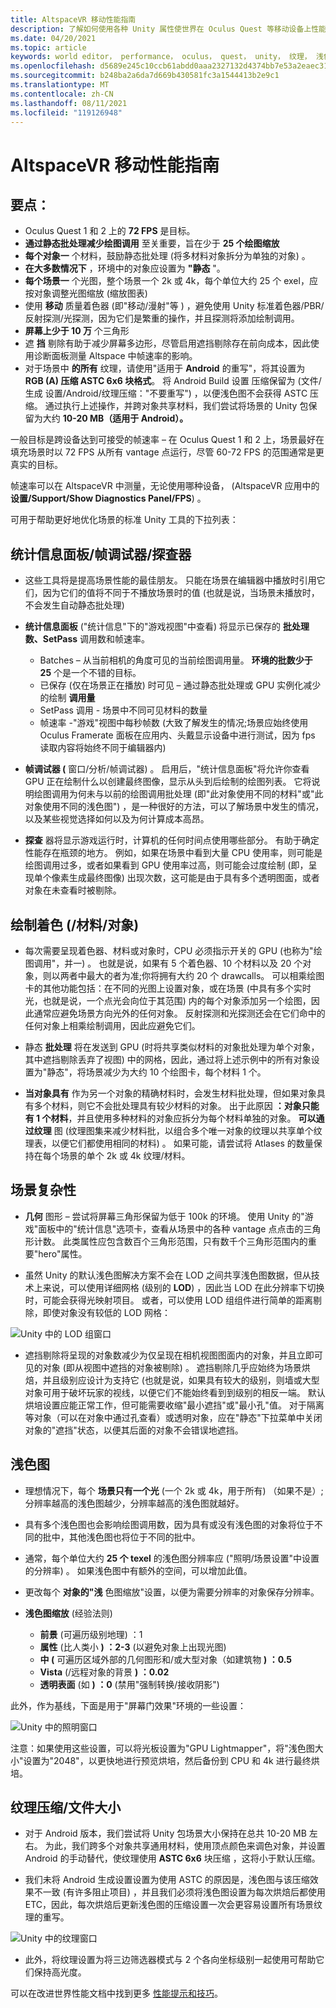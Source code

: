 ```yaml
---
title: AltspaceVR 移动性能指南
description: 了解如何使用各种 Unity 属性使世界在 Oculus Quest 等移动设备上性能高
ms.date: 04/20/2021
ms.topic: article
keywords: world editor， performance， oculus， quest， unity， 纹理， 浅色地图， 统计信息， 探查器， 绘图调用， altspacevr， 上传程序
ms.openlocfilehash: d5689e245c10ccb61abdd0aaa2327132d4374bb7e53a2eaec316d991b38378fb
ms.sourcegitcommit: b248ba2a6da7d669b430581fc3a1544413b2e9c1
ms.translationtype: MT
ms.contentlocale: zh-CN
ms.lasthandoff: 08/11/2021
ms.locfileid: "119126948"
---
```

# <a name="altspacevr-mobile-performance-guide"></a>AltspaceVR 移动性能指南

## <a name="main-points"></a>**要点：**

* Oculus Quest 1 和 2 上的 **72 FPS** 是目标。
* **通过静态批处理减少绘图调用** 至关重要，旨在少于 **25 个绘图缩放**
* **每个对象一** 个材料，鼓励静态批处理 (将多材料对象拆分为单独的对象) 。
* **在大多数情况下** ，环境中的对象应设置为 **"静态** "。
* **每个场景一** 个光图，整个场景一个 2k 或 4k，每个单位大约 25 个 exel，应按对象调整光图缩放 (缩放图表) 
* 使用 **移动** 质量着色器 (即"移动/漫射"等 ) ，避免使用 Unity 标准着色器/PBR/反射探测/光探测，因为它们是繁重的操作，并且探测将添加绘制调用。
* **屏幕上少于 10 万** 个三角形
* 遮 **挡** 剔除有助于减少屏幕多边形，尽管启用遮挡剔除存在前向成本，因此使用诊断面板测量 Altspace 中帧速率的影响。
* 对于场景中 **的所有** 纹理，请使用"适用于 **Android** 的重写"，将其设置为 **RGB (A) 压缩 ASTC 6x6 块格式**。  将 Android Build 设置 压缩保留为 (文件/生成 设置/Android/纹理压缩："不要重写") ，以便浅色图不会获得 ASTC 压缩。  通过执行上述操作，并跨对象共享材料，我们尝试将场景的 Unity 包保留为大约 **10-20 MB（适用于 Android）。**

一般目标是跨设备达到可接受的帧速率 – 在 Oculus Quest 1 和 2 上，场景最好在填充场景时以 72 FPS 从所有 vantage 点运行，尽管 60-72 FPS 的范围通常是更真实的目标。

帧速率可以在 AltspaceVR 中测量，无论使用哪种设备， (AltspaceVR 应用中的 **设置/Support/Show Diagnostics Panel/FPS**) 。

可用于帮助更好地优化场景的标准 Unity 工具的下拉列表：

## <a name="stats-panelframe-debuggerprofiler"></a>**统计信息面板/帧调试器/探查器**

* 这些工具将是提高场景性能的最佳朋友。  只能在场景在编辑器中播放时引用它们，因为它们的值将不同于不播放场景时的值 (也就是说，当场景未播放时，不会发生自动静态批处理) 

* **统计信息面板** ("统计信息"下的"游戏视图"中查看) 将显示已保存的 **批处理数、SetPass** 调用数和帧速率。

    * Batches – 从当前相机的角度可见的当前绘图调用量。  **环境的批数少于 25** 个是一个不错的目标。
    * 已保存 (仅在场景正在播放) 时可见 – 通过静态批处理或 GPU 实例化减少的绘制 **调用量**
    * SetPass 调用 - 场景中不同可见材料的数量
    * 帧速率 -"游戏"视图中每秒帧数 (大致了解发生的情况;场景应始终使用 Oculus Framerate 面板在应用内、头戴显示设备中进行测试，因为 fps 读取内容将始终不同于编辑器内) 

* **帧调试器 (** 窗口/分析/帧调试器) 。  启用后，"统计信息面板"将允许你查看 GPU 正在绘制什么以创建最终图像，显示从头到后绘制的绘图列表。  它将说明绘图调用为何未与以前的绘图调用批处理 (即"此对象使用不同的材料"或"此对象使用不同的浅色图") ，是一种很好的方法，可以了解场景中发生的情况，以及某些视觉选择如何以及为何计算成本高昂。

* **探查** 器将显示游戏运行时，计算机的任何时间点使用哪些部分。 有助于确定性能存在瓶颈的地方。  例如，如果在场景中看到大量 CPU 使用率，则可能是绘图调用过多，或者如果看到 GPU 使用率过高，则可能会过度绘制 (即，呈现单个像素生成最终图像) 出现次数，这可能是由于具有多个透明图面，或者对象在未查看时被剔除。

## <a name="draw-calls-shadersmaterialsobjects"></a>**绘制着色 (/材料/对象)**

* 每次需要呈现着色器、材料或对象时，CPU 必须指示开关的 GPU (也称为"绘图调用"，并一) 。   也就是说，如果有 5 个着色器、10 个材料以及 20 个对象，则以两者中最大的者为准;你将拥有大约 20 个 drawcalls。  可以相乘绘图卡的其他功能包括：在不同的光图上设置对象，或在场景 (中具有多个实时光，也就是说，一个点光会向位于其范围) 内的每个对象添加另一个绘图，因此通常应避免场景方向光外的任何对象。  反射探测和光探测还会在它们命中的任何对象上相乘绘制调用，因此应避免它们。

* 静态 **批处理** 将在发送到 GPU (时将共享类似材料的对象批处理为单个对象，其中遮挡剔除丢弃了视图) 中的网格，因此，通过将上述示例中的所有对象设置为"静态"，将场景减少为大约 10 个绘图卡，每个材料 1 个。 

* **当对象具有** 作为另一个对象的精确材料时，会发生材料批处理，但如果对象具有多个材料，则它不会批处理具有较少材料的对象。  出于此原因 **：对象只能有 1 个材料**，并且使用多种材料的对象应拆分为每个材料单独的对象。  **可以通过纹理** 图 (纹理图集来减少材料批，以组合多个唯一对象的纹理以共享单个纹理表，以便它们都使用相同的材料) 。  如果可能，请尝试将 Atlases 的数量保持在每个场景的单个 2k 或 4k 纹理/材料。

## <a name="scene-complexity"></a>**场景复杂性**

* **几何** 图形 – 尝试将屏幕三角形保留为低于 100k 的环境。  使用 Unity 的"游戏"面板中的"统计信息"选项卡，查看从场景中的各种 vantage 点点击的三角形计数。  此类属性应包含数百个三角形范围，只有数千个三角形范围内的重要"hero"属性。 

* 虽然 Unity 的默认浅色图解决方案不会在 LOD 之间共享浅色图数据，但从技术上来说，可以使用详细网格 (级别的 **LOD**) ，因此当 LOD 在此分辨率下切换时，可能会获得光映射项目。  或者，可以使用 LOD 组组件进行简单的距离剔除，即使对象没有较低的 LOD 网格：

![Unity 中的 LOD 组窗口](images/world-building-lod-Group.png)

* 遮挡剔除将呈现的对象数减少为仅呈现在相机视图图面内的对象，并且立即可见的对象 (即从视图中遮挡的对象被剔除) 。  遮挡剔除几乎应始终为场景烘焙，并且级别应设计为支持它 (也就是说，如果具有较大的级别，则墙或大型对象可用于破坏玩家的视线，以便它们不能始终看到到级别的相反一端。  默认烘培设置应能正常工作，但可能需要收缩"最小遮挡"或"最小孔"值。  对于隔离等对象（可以在对象中通过孔查看）或透明对象，应在"静态"下拉菜单中关闭对象的"遮挡"状态，以便其后面的对象不会错误地遮挡。 

## <a name="lightmaps"></a>**浅色图**

* 理想情况下，每个 **场景只有一个光** (一个 2k 或 4k，用于所有) （如果不是）;分辨率越高的浅色图越少，分辨率越高的浅色图就越好。
* 具有多个浅色图也会影响绘图调用数，因为具有或没有浅色图的对象将位于不同的批中，其他浅色图也将位于不同的批中。
* 通常，每个单位大约 **25 个 texel** 的浅色图分辨率应 ("照明/场景设置"中设置的分辨率) 。  如果浅色图中有额外的空间，可以增加此值。
* 更改每个 **对象的"浅** 色图缩放"设置，以便为需要分辨率的对象保存分辨率。 

* **浅色图缩放** (经验法则)  
    * **前景** (可遍历级别地理) ：1 
    * **属性** (比人类小 **) ：2-3** (以避免对象上出现光图)  
    * **中 (** 可遍历区域外部的几何图形和/或大型对象（如建筑物 **) ：0.5**
    * **Vista** (/远程对象的背景 **) ：0.02** 
    * **透明表面** (如 **) ：0** (禁用"强制转换/接收阴影")  

此外，作为基线，下面是用于"屏幕门效果"环境的一些设置：

![Unity 中的照明窗口](images/world-building-lightmaps.png)

注意：如果使用这些设置，可以将光板设置为"GPU Lightmapper"，将"浅色图大小"设置为"2048"，以更快地进行预览烘培，然后备份到 CPU 和 4k 进行最终烘培。

## <a name="texture-compressionfile-size"></a>**纹理压缩/文件大小**

* 对于 Android 版本，我们尝试将 Unity 包场景大小保持在总共 10-20 MB 左右。  为此，我们跨多个对象共享通用材料，使用顶点颜色来调色对象，并设置 Android 的手动替代，使纹理使用 **ASTC 6x6** 块压缩 ，这将小于默认压缩。

* 我们未将 Android 生成设置设置为使用 ASTC 的原因是，浅色图与该压缩效果不一致 (有许多阻止项目) ，并且我们必须将浅色图设置为每次烘焙后都使用 ETC，因此，每次烘焙后更新浅色图的压缩设置一次会更容易设置所有场景纹理的重写。

![Unity 中的纹理窗口](images/world-building-texutres.png)

* 此外，将纹理设置为将三边筛选器模式与 2 个各向坐标级别一起使用可帮助它们保持高光度。

可以在改进世界性能文档中找到更多 [性能提示和技巧](improving-performance.md)。
